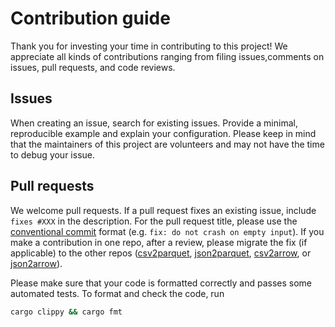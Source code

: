 # Contribution guide

Thank you for investing your time in contributing to this project! We appreciate all kinds of contributions ranging from filing issues,comments on issues, pull requests, and code reviews.

## Issues

When creating an issue, search for existing issues. Provide a minimal, reproducible example and explain your configuration. Please keep in mind that the maintainers of this project are volunteers and may not have the time to debug your issue.

## Pull requests

We welcome pull requests. If a pull request fixes an existing issue, include `fixes #XXX` in the description. For the pull request title, please use the [conventional commit](https://www.conventionalcommits.org/en/v1.0.0/) format (e.g. `fix: do not crash on empty input`). If you make a contribution in one repo, after a review, please migrate the fix (if applicable) to the other repos ([csv2parquet](https://github.com/domoritz/csv2parquet), [json2parquet](https://github.com/domoritz/json2parquet), [csv2arrow](https://github.com/domoritz/csv2arrow), or [json2arrow](https://github.com/domoritz/json2arrow)).

Please make sure that your code is formatted correctly and passes some automated tests. To format and check the code, run

```bash
cargo clippy && cargo fmt
```

